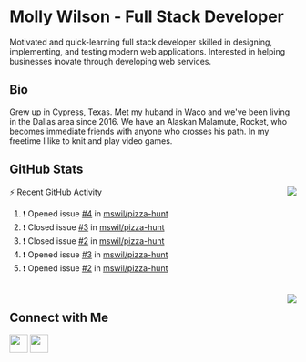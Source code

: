 # Molly Wilson - Full Stack Developer
Motivated and quick-learning full stack developer skilled in designing, implementing, and testing modern web applications. Interested in helping businesses inovate through developing web services.

## Bio
Grew up in Cypress, Texas. Met my huband in Waco and we've been living in the Dallas area since 2016. We have an Alaskan Malamute, Rocket, who becomes immediate friends with anyone who crosses his path. In my freetime I like to knit and play video games. 

## GitHub Stats

<img align="right" src="https://github-readme-stats.vercel.app/api?username=mswil&show_icons=true&theme=tokyonight"/>

⚡ Recent GitHub Activity
<!--START_SECTION:activity-->
1. ❗️ Opened issue [#4](https://github.com/mswil/pizza-hunt/issues/4) in [mswil/pizza-hunt](https://github.com/mswil/pizza-hunt)
2. ❗️ Closed issue [#3](https://github.com/mswil/pizza-hunt/issues/3) in [mswil/pizza-hunt](https://github.com/mswil/pizza-hunt)
3. ❗️ Closed issue [#2](https://github.com/mswil/pizza-hunt/issues/2) in [mswil/pizza-hunt](https://github.com/mswil/pizza-hunt)
4. ❗️ Opened issue [#3](https://github.com/mswil/pizza-hunt/issues/3) in [mswil/pizza-hunt](https://github.com/mswil/pizza-hunt)
5. ❗️ Opened issue [#2](https://github.com/mswil/pizza-hunt/issues/2) in [mswil/pizza-hunt](https://github.com/mswil/pizza-hunt)
<!--END_SECTION:activity-->

<br>

<img align="right" src="https://github-readme-stats.vercel.app/api/top-langs/?username=mswil&layout=compact&theme=tokyonight"/>

## Connect with Me

[<img height="32" width="32" src="https://cdn.jsdelivr.net/npm/simple-icons@v5/icons/linkedin.svg" />](https://www.linkedin.com/in/molly-wilson-b55589206/)
[<img height="32" width="32" src="https://cdn.jsdelivr.net/npm/simple-icons@v5/icons/maildotru.svg" />](mailto:molly_wilson1@outlook.com)
